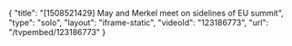 {
    "title": "[1508521429] May and Merkel meet on sidelines of EU summit",
    "type": "solo",
    "layout": "iframe-static",
    "videoId": "123186773",
    "url": "\/tvpembed\/123186773"
}